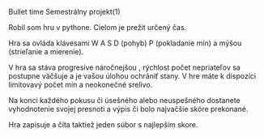 Bullet time
Semestrálny projekt(1)

Robil som hru v pythone. Cielom je prežit určený čas.

Hra sa ovláda klávesami W A S D (pohyb) P (pokladanie mín) a mýšou (strieľanie a mierenie).

V hra sa stáva progresíve náročnejšou , rýchlost počet nepriateľov sa postupne väčšuje a je vašou úlohou
ochrániť stany. V hre máte k dispozíci limitovavý počet mín a neokonečné srelivo.

Na konci každého pokusu či úsešného alebo neuspešného dostanete vyhodnotenie svojej presnoti a výpis či bolo najvačšie skóre prekonané.

Hra zapisuje a číta taktiež jeden súbor s najlepším skore.
